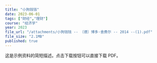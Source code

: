 ```yaml
---
title: "小狗钱钱"
date: 2023-06-01
tags: ["财经","理财"]
course: "经济学"
year: 2023
file_url: "/attachments/小狗钱钱 -- 〔德〕博多·舍费尔 -- 2014 --(1).pdf"
file_size: "2.1MB"
published: true
---
```


这是示例资料的简短描述。点击下载按钮可以直接下载 PDF。
